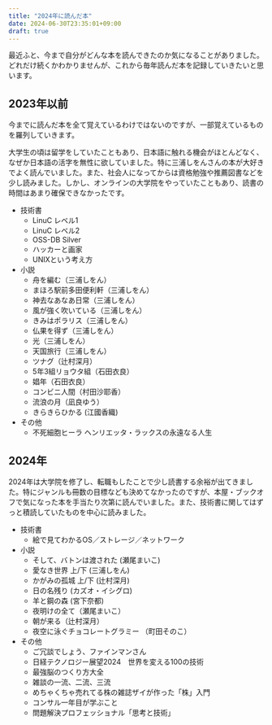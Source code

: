 ```yaml
---
title: "2024年に読んだ本"
date: 2024-06-30T23:35:01+09:00
draft: true
---
```


最近ふと、今まで自分がどんな本を読んできたのか気になることがありました。どれだけ続くかわかりませんが、これから毎年読んだ本を記録していきたいと思います。

## 2023年以前

今までに読んだ本を全て覚えているわけではないのですが、一部覚えているものを羅列していきます。

大学生の頃は留学をしていたこともあり、日本語に触れる機会がほとんどなく、なぜか日本語の活字を無性に欲していました。特に三浦しをんさんの本が大好きでよく読んでいました。また、社会人になってからは資格勉強や推薦図書などを少し読みました。しかし、オンラインの大学院をやっていたこともあり、読書の時間はあまり確保できなかったです。

- 技術書
    - LinuC レベル1
    - LinuC レベル2
    - OSS-DB Silver
    - ハッカーと画家
    - UNIXという考え方
- 小説
    - 舟を編む（三浦しをん）
    - まほろ駅前多田便利軒（三浦しをん）
    - 神去なあなあ日常（三浦しをん）
    - 風が強く吹いている（三浦しをん）
    - きみはポラリス（三浦しをん）
    - 仏果を得ず（三浦しをん）
    - 光（三浦しをん）
    - 天国旅行（三浦しをん）
    - ツナグ（辻村深月）
    - 5年3組リョウタ組（石田衣良）
    - 娼年（石田衣良）
    - コンビニ人間（村田沙耶香）
    - 流浪の月（凪良ゆう）
    - きらきらひかる (江國香織)
- その他
  - 不死細胞ヒーラ ヘンリエッタ・ラックスの永遠なる人生

## 2024年

2024年は大学院を修了し、転職もしたことで少し読書する余裕が出てきました。特にジャンルも冊数の目標なども決めてなかったのですが、本屋・ブックオフで気になった本を手当たり次第に読んでいました。また、技術書に関してはずっと積読していたものを中心に読みました。

- 技術書
    - 絵で見てわかるOS／ストレージ／ネットワーク
- 小説
    - そして、バトンは渡された (瀬尾まいこ)
    - 愛なき世界 上/下 (三浦しをん)
    - かがみの孤城 上/下 (辻村深月)
    - 日の名残り (カズオ・イシグロ)
    - 羊と鋼の森 (宮下奈都)
    - 夜明けの全て（瀬尾まいこ）
    - 朝が来る（辻村深月）
    - 夜空に泳ぐチョコレートグラミー （町田そのこ）
- その他
    - ご冗談でしょう、ファインマンさん
    - 日経テクノロジー展望2024　世界を変える100の技術
    - 最強脳のつくり方大全
    - 雑談の一流、二流、三流
    - めちゃくちゃ売れてる株の雑誌ザイが作った「株」入門
    - コンサル一年目が学ぶこと
    - 問題解決プロフェッショナル「思考と技術」
